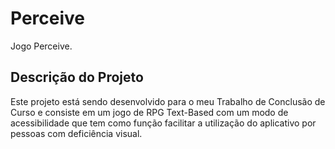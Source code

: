 # Perceive

Jogo Perceive.

## Descrição do Projeto

Este projeto está sendo desenvolvido para o meu Trabalho de Conclusão de Curso e consiste em um jogo de RPG Text-Based com um modo de acessibilidade que tem como função facilitar a utilização do aplicativo por pessoas com deficiência visual.
